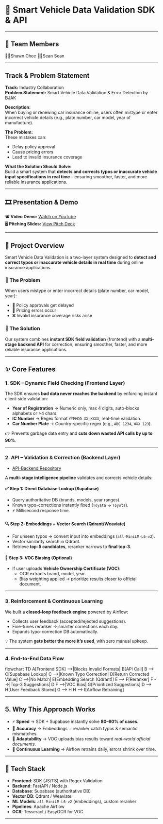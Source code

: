 # 🚗 Smart Vehicle Data Validation SDK & API  
---

## 👥 Team Members  
👨‍💻Shawn Chee
👨‍💻Sean Sean

---
## Track & Problem Statement  

**Track:** Industry Collaboration  
**Problem Statement:** Smart Vehicle Data Validation & Error Detection by BJAK  

**Description:**  
When buying or renewing car insurance online, users often mistype or enter incorrect vehicle details (e.g., plate number, car model, year of manufacture).  

**The Problem:**  
These mistakes can:  
- Delay policy approval  
- Cause pricing errors  
- Lead to invalid insurance coverage  

**What the Solution Should Solve:**  
Build a smart system that **detects and corrects typos or inaccurate vehicle input specifications in real time** – ensuring smoother, faster, and more reliable insurance applications.  

---

## 🎞️ Presentation & Demo  
📽️ **Video Demo:** [Watch on YouTube](https://youtu.be/your-demo-link)  
🖥️ **Pitching Slides:** [View Pitch Deck](https://your-pitchdeck-link.com)  

---
## 🔧 Project Overview  
Smart Vehicle Data Validation is a two-layer system designed to **detect and correct typos or inaccurate vehicle details in real time** during online insurance applications.  

### 🔹 The Problem  
When users mistype or enter incorrect details (plate number, car model, year):  
- 🚨 Policy approvals get delayed  
- 💸 Pricing errors occur  
- ❌ Invalid insurance coverage risks arise  

### 🔹 The Solution  
Our system combines **instant SDK field validation** (frontend) with a **multi-stage backend API** for correction, ensuring smoother, faster, and more reliable insurance applications.  

---

## ✨ Core Features  

### 1. SDK – Dynamic Field Checking (Frontend Layer)  
The SDK ensures **bad data never reaches the backend** by enforcing instant client-side validation:  

- **Year of Registration** → Numeric only, max 4 digits, auto-blocks alphabets or >4 chars.  
- **IC Number** → Regex format `YYMMDD-XX-XXXX`, real-time validation.  
- **Car Number Plate** → Country-specific regex (e.g., `ABC 1234`, `WXX 123`).  

👉 Prevents garbage data entry and **cuts down wasted API calls by up to 90%**.  

---

### 2. API – Validation & Correction (Backend Layer)  
- [API-Backend Repository](https://github.com/Shawnchee/vehicle-insurance-backend-api.git)

A **multi-stage intelligence pipeline** validates and corrects vehicle details:  

#### ✅ Step 1: Direct Database Lookup (Supabase)  
- Query authoritative DB (brands, models, year ranges).  
- Known typo-corrections instantly fixed (`Toyata` → `Toyota`).  
- ⚡ Millisecond response time.  

#### 🔍 Step 2: Embeddings + Vector Search (Qdrant/Weaviate)  
- For unseen typos → convert input into embeddings (`all-MiniLM-L6-v2`).  
- Vector similarity search in Qdrant.  
- Retrieve **top-5 candidates**, reranker narrows to **final top-3**.  

#### 📄 Step 3: VOC Biasing (Optional)  
- If user uploads **Vehicle Ownership Certificate (VOC)**:  
  - OCR extracts brand, model, year.  
  - Bias weighting applied → prioritize results closer to official document.  

---

### 3. Reinforcement & Continuous Learning  
We built a **closed-loop feedback engine** powered by Airflow:  

- Collects user feedback (accepted/rejected suggestions).  
- Fine-tunes reranker → smarter corrections each day.  
- Expands typo-correction DB automatically.  

💡 The system **gets better the more it’s used**, with zero manual upkeep.  

---

### 4. End-to-End Data Flow  

flowchart TD
    A[Frontend SDK] -->|Blocks Invalid Formats| B[API Call]
    B --> C[Supabase Lookup]
    C -->|Known Typo Correction| D[Return Corrected Value]
    C -->|No Match| E[Embedding Search (Qdrant)]
    E --> F[Reranker]
    F -->|Top-3 Suggestions| D
    F -->|VOC Bias| G[Prioritized Suggestions]
    D --> H[User Feedback Stored]
    G --> H
    H --> I[Airflow Retraining]

---

## 5. Why This Approach Works  

- ⚡ **Speed** → SDK + Supabase instantly solve **80–90% of cases**.  
- 🎯 **Accuracy** → Embeddings + reranker catch typos & semantic mismatches.  
- 📄 **Adaptability** → VOC uploads bias results toward *real-world official documents*.  
- 🔄 **Continuous Learning** → Airflow retrains daily, errors shrink over time.  

---

## 🚀 Tech Stack  

- **Frontend**: SDK (JS/TS) with Regex Validation  
- **Backend**: FastAPI / Node.js  
- **Database**: Supabase (authoritative DB)  
- **Vector DB**: Qdrant / Weaviate  
- **ML Models**: `all-MiniLM-L6-v2` (embeddings), custom reranker  
- **Pipelines**: Apache Airflow  
- **OCR**: Tesseract / EasyOCR for VOC  

---

